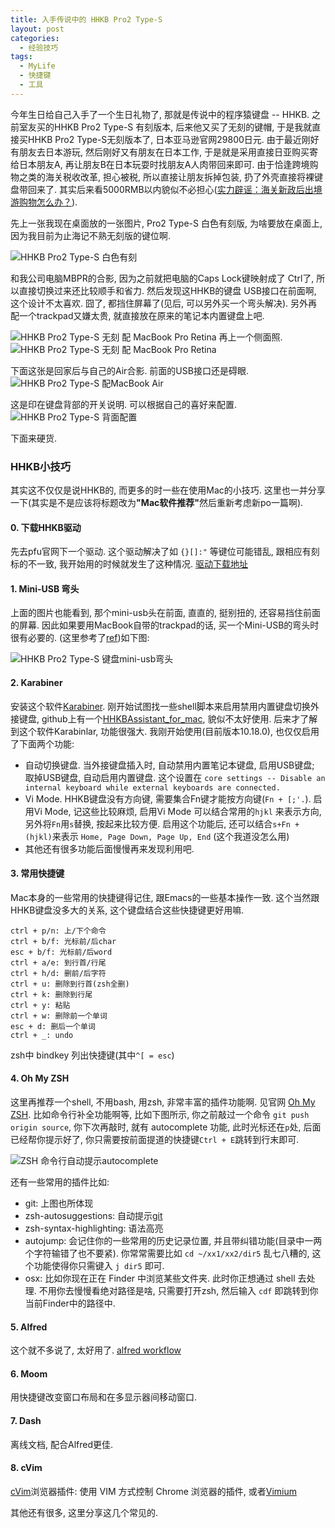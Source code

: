 ```yaml
---
title: 入手传说中的 HHKB Pro2 Type-S 
layout: post
categories: 
  - 经验技巧
tags: 
  - MyLife
  - 快捷键
  - 工具
---
```


今年生日给自己入手了一个生日礼物了, 那就是传说中的程序猿键盘 -- HHKB. 
之前室友买的HHKB Pro2 Type-S 有刻版本, 后来他又买了无刻的键帽, 于是我就直接买HHKB Pro2 Type-S无刻版本了, 日本亚马逊官网29800日元. 由于最近刚好有朋友去日本游玩, 然后刚好又有朋友在日本工作, 于是就是采用直接日亚购买寄给日本朋友A, 再让朋友B在日本玩耍时找朋友A人肉带回来即可. 由于恰逢跨境购物之类的海关税收改革, 担心被税, 所以直接让朋友拆掉包装, 扔了外壳直接将裸键盘带回来了. 其实后来看5000RMB以内貌似不必担心([实力辟谣：海关新政后出境游购物怎么办？](http://zhuanlan.zhihu.com/p/20738384)).

先上一张我现在桌面放的一张图片, Pro2 Type-S 白色有刻版, 为啥要放在桌面上, 因为我目前为止海记不熟无刻版的键位啊.

![HHKB Pro2 Type-S 白色有刻](/resources/buy-in-hhkb-pro2-type-s/hhkb-pro2-type-s-with-print.png)

和我公司电脑MBPR的合影, 因为之前就把电脑的Caps Lock键映射成了 Ctrl了, 所以直接切换过来还比较顺手和省力. 然后发现这HHKB的键盘 USB接口在前面啊, 这个设计不太喜欢. 囧了, 都挡住屏幕了(见后, 可以另外买一个弯头解决). 另外再配一个trackpad又嫌太贵, 就直接放在原来的笔记本内置键盘上吧. 

![HHKB Pro2 Type-S 无刻 配 MacBook Pro Retina](/resources/buy-in-hhkb-pro2-type-s/hhkb-pro2-type-s-on-mbpr.jpg)
再上一个侧面照. 
![HHKB Pro2 Type-S 无刻 配 MacBook Pro Retina](/resources/buy-in-hhkb-pro2-type-s/hhkb-pro2-type-s-on-mbpr-right.jpg)


下面这张是回家后与自己的Air合影. 前面的USB接口还是碍眼. 
![HHKB Pro2 Type-S 配MacBook Air](/resources/buy-in-hhkb-pro2-type-s/hhkb-pro2-type-s-on-mba.jpg)

这是印在键盘背部的开关说明. 可以根据自己的喜好来配置. 
![HHKB Pro2 Type-S 背面配置](/resources/buy-in-hhkb-pro2-type-s/hhkb-pro2-type-s-back.jpg)

下面来硬货. 

### HHKB小技巧

其实这不仅仅是说HHKB的, 而更多的时一些在使用Mac的小技巧. 这里也一并分享一下(其实是不是应该将标题改为<b>"Mac软件推荐"</b>然后重新考虑新po一篇啊). 

#### 0. 下载HHKB驱动

先去pfu官网下一个驱动. 这个驱动解决了如 `{}[]:"` 等键位可能错乱, 跟相应有刻标的不一致, 我开始用的时候就发生了这种情况. [驱动下载地址](http://www.pfu.co.jp/hhkeyboard/macdownload.html)

#### 1. Mini-USB 弯头

上面的图片也能看到, 那个mini-usb头在前面, 直直的, 挺别扭的, 还容易挡住前面的屏幕. 因此如果要用MacBook自带的trackpad的话, 买一个Mini-USB的弯头时很有必要的. (这里参考了[ref](http://synckey.github.io/posts/2016/02/26/hhkb-settings-and-shortcut-keys.html#comment-2634817881))如下图:

![HHKB Pro2 Type-S 键盘mini-usb弯头](/resources/buy-in-hhkb-pro2-type-s/hhkb-pro2-mini-usb-connector.jpg)

#### 2. Karabiner

安装这个软件[Karabiner](https://pqrs.org/osx/karabiner/). 刚开始试图找一些shell脚本来启用禁用内置键盘切换外接键盘, github上有一个[HHKBAssistant_for_mac](https://github.com/tl3shi/HHKBAssistant_for_mac.git), 貌似不太好使用. 后来才了解到这个软件Karabinlar, 功能很强大. 我刚开始使用(目前版本10.18.0), 也仅仅启用了下面两个功能:

- 自动切换键盘. 当外接键盘插入时, 自动禁用内置笔记本键盘, 启用USB键盘; 取掉USB键盘, 自动启用内置键盘. 这个设置在 ``core settings -- Disable an internal keyboard while external keyboards are connected.``
- Vi Mode. HHKB键盘没有方向键, 需要集合Fn键才能按方向键(`Fn + [;'.`). 启用Vi Mode, 记这些比较麻烦, 启用Vi Mode 可以结合常用的`hjkl` 来表示方向, 另外将`Fn`用`s`替换, 按起来比较方便.  启用这个功能后, 还可以结合`s+Fn + (hjkl)`来表示 `Home, Page Down, Page Up, End` (这个我道没怎么用)
- 其他还有很多功能后面慢慢再来发现利用吧. 

#### 3. 常用快捷键 

Mac本身的一些常用的快捷键得记住, 跟Emacs的一些基本操作一致. 这个当然跟HHKB键盘没多大的关系, 这个键盘结合这些快捷键更好用嘛. 

    ctrl + p/n: 上/下个命令
    ctrl + b/f: 光标前/后char
    esc + b/f: 光标前/后word
    ctrl + a/e: 到行首/行尾
    ctrl + h/d: 删前/后字符
    ctrl + u: 删除到行首(zsh全删)
    ctrl + k: 删除到行尾
    ctrl + y: 粘贴
    ctrl + w: 删除前一个单词
    esc + d: 删后一个单词
    ctrl + _: undo

zsh中 bindkey 列出快捷键(其中`^[ = esc`)

#### 4. Oh My ZSH 

这里再推荐一个shell, 不用bash, 用zsh, 非常丰富的插件功能啊. 见官网 [Oh My ZSH](http://ohmyz.sh/). 比如命令行补全功能啊等, 比如下图所示, 你之前敲过一个命令 `git push origin source`, 你下次再敲时, 就有 autocomplete 功能, 此时光标还在`p`处, 后面已经帮你提示好了, 你只需要按前面提道的快捷键`Ctrl + E`跳转到行末即可. 

![ZSH 命令行自动提示autocomplete](/resources/buy-in-hhkb-pro2-type-s/zsh-shell-tip.png)

还有一些常用的插件比如:


  - git: 上图也所体现
  - zsh-autosuggestions: 自动提示[git](https://github.com/zsh-users/zsh-autosuggestions)
  - zsh-syntax-highlighting: 语法高亮
  - autojump: 会记住你的一些常用的历史记录位置, 并且带纠错功能(目录中一两个字符输错了也不要紧). 你常常需要比如 `cd ~/xx1/xx2/dir5` 乱七八糟的, 这个功能使得你只需键入 `j dir5` 即可.
  - osx: 比如你现在正在 Finder 中浏览某些文件夹. 此时你正想通过 shell 去处理. 不用你去慢慢看绝对路径是啥, 只需要打开zsh, 然后输入 `cdf` 即跳转到你当前Finder中的路径中.

#### 5. Alfred   

这个就不多说了, 太好用了. [alfred workflow](http://alfredworkflow.com/)

#### 6. Moom

用快捷键改变窗口布局和在多显示器间移动窗口.

#### 7. Dash

离线文档, 配合Alfred更佳.

#### 8. cVim

[cVim](https://chrome.google.com/webstore/detail/cvim/ihlenndgcmojhcghmfjfneahoeklbjjh)浏览器插件: 使用 VIM 方式控制 Chrome 浏览器的插件, 
或者[Vimium](https://chrome.google.com/webstore/detail/dbepggeogbaibhgnhhndojpepiihcmeb)


其他还有很多, 这里分享这几个常见的. 
